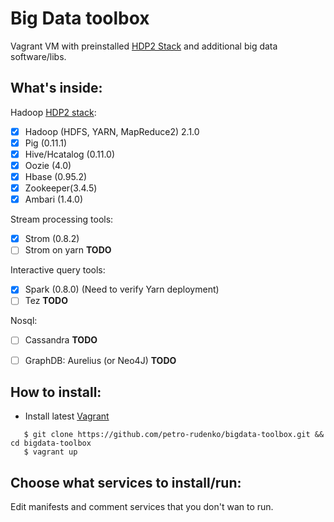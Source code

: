# Big Data toolbox

Vagrant VM with preinstalled [HDP2 Stack](http://hortonworks.com/products/hdp/hdp2/) and additional big data software/libs.

## What's inside:

Hadoop [HDP2 stack](http://hortonworks.com/products/hdp/hdp2/):
- [x] Hadoop (HDFS, YARN, MapReduce2) 2.1.0
- [x] Pig (0.11.1)
- [x] Hive/Hcatalog (0.11.0)
- [x] Oozie (4.0)
- [x] Hbase (0.95.2)
- [x] Zookeeper(3.4.5)
- [x] Ambari (1.4.0)

Stream processing tools: 
- [x] Strom (0.8.2)
- [ ] Strom on yarn **TODO**

Interactive query tools:
- [x] Spark (0.8.0) (Need to verify Yarn deployment)
- [ ] Tez **TODO**

Nosql:
- [ ] Cassandra **TODO**
- [ ] GraphDB: Aurelius (or Neo4J) **TODO**


## How to install:
* Install latest [Vagrant](http://www.vagrantup.com/)

```
   $ git clone https://github.com/petro-rudenko/bigdata-toolbox.git && cd bigdata-toolbox
   $ vagrant up
```

## Choose what services to install/run:
Edit manifests and comment services that you don't wan to run.

